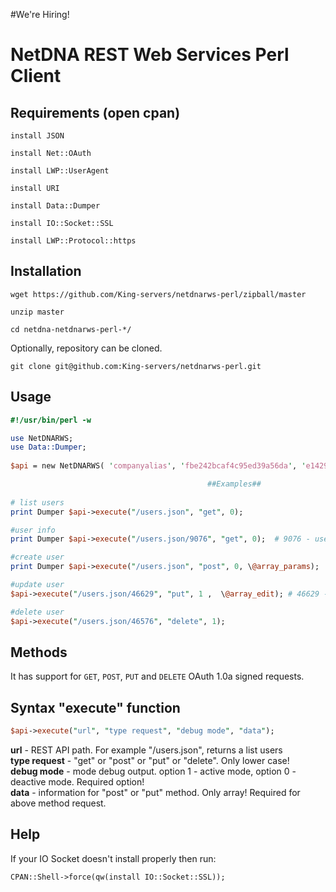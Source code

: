 #We're Hiring!




# NetDNA REST Web Services Perl Client

## Requirements (open cpan)

`install JSON`

`install Net::OAuth`

`install LWP::UserAgent`

`install URI`

`install Data::Dumper`

`install IO::Socket::SSL`

`install LWP::Protocol::https`


## Installation
`wget https://github.com/King-servers/netdnarws-perl/zipball/master`

`unzip master`

`cd netdna-netdnarws-perl-*/`

Optionally, repository can be cloned.

`git clone git@github.com:King-servers/netdnarws-perl.git`


## Usage
```perl
#!/usr/bin/perl -w

use NetDNARWS;
use Data::Dumper;
           
$api = new NetDNARWS( 'companyalias', 'fbe242bcaf4c95ed39a56da', 'e1429ab0873d0f13b62');

											##Examples##
	
# list users
print Dumper $api->execute("/users.json", "get", 0); 

#user info
print Dumper $api->execute("/users.json/9076", "get", 0);  # 9076 - user id

#create user
print Dumper $api->execute("/users.json", "post", 0, \@array_params); 

#update user
$api->execute("/users.json/46629", "put", 1 ,  \@array_edit); # 46629 - user id

#delete user 
$api->execute("/users.json/46576", "delete", 1);
```

## Methods
It has support for `GET`, `POST`, `PUT` and `DELETE` OAuth 1.0a signed requests.

## Syntax "execute" function 


```perl    
$api->execute("url", "type request", "debug mode", "data");
```
**url** - REST API path. For example "/users.json", returns a list users  
**type request** -  "get" or "post" or "put" or "delete". Only lower case!    
**debug mode** - mode debug output. option 1 - active mode, option 0 - deactive mode. Required option!  
**data** - information for "post" or "put" method. Only array! Required for above method request.  

## Help

If your IO Socket doesn't install properly then run:

`CPAN::Shell->force(qw(install IO::Socket::SSL));`
